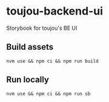 # toujou-backend-ui
Storybook for toujou's BE UI

## Build assets
    nvm use && npm ci && npm run build

## Run locally
    nvm use && npm ci && npm run sb
